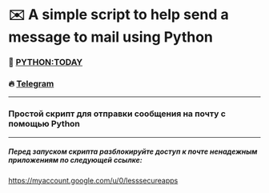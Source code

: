 # ✉️ A simple script to help send a message to mail using Python
### 🎥 [PYTHON:TODAY](https://www.youtube.com/c/PythonToday/videos)
### 🔥 [Telegram](https://t.me/python2day)
---
### Простой скрипт для отправки сообщения на почту с помощью Python
---

##### Перед запуском скрипта разблокируйте доступ к почте ненадежным приложениям по следующей ссылке:

https://myaccount.google.com/u/0/lesssecureapps
